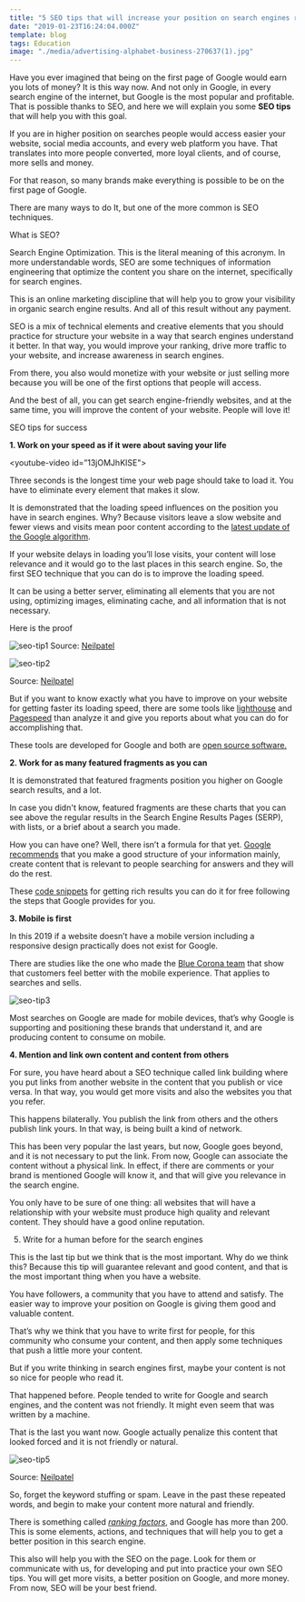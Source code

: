 ```yaml
---
title: "5 SEO tips that will increase your position on search engines results"
date: "2019-01-23T16:24:04.000Z"
template: blog
tags: Education
image: "./media/advertising-alphabet-business-270637(1).jpg"
---
```


Have you ever imagined that being on the first page of Google would earn you lots of money? It is this way now. And not only in Google, in every search engine of the internet, but Google is the most popular and profitable. That is possible thanks to SEO, and here we will explain you some **SEO tips** that will help you with this goal. 

If you are in higher position on searches people would access easier your website, social media accounts, and every web platform you have. That translates into more people converted, more loyal clients, and of course, more sells and money. 

For that reason, so many brands make everything is possible to be on the first page of Google. 

There are many ways to do It, but one of the more common is SEO techniques.

<title-2>What is SEO?</title-2>

Search Engine Optimization. This is the literal meaning of this acronym. In more understandable words, SEO are some techniques of information engineering that optimize the content you share on the internet, specifically for search engines. 

This is an online marketing discipline that will help you to grow your visibility in organic search engine results. And all of this result without any payment. 

SEO is a mix of technical elements and creative elements that you should practice for structure your website in a way that search engines understand it better. In that way, you would improve your ranking, drive more traffic to your website, and increase awareness in search engines. 

From there, you also would monetize with your website or just selling more because you will be one of the first options that people will access. 

And the best of all, you can get search engine-friendly websites, and at the same time, you will improve the content of your website. People will love it! 

<title-2>SEO tips for success</title-2>

**1. Work on your speed as if it were about saving your life**

<youtube-video id=”13jOMJhKISE"></youtube-video>

Three seconds is the longest time your web page should take to load it. You have to eliminate every element that makes it slow. 

It is demonstrated that the loading speed influences on the position you have in search engines. Why? Because visitors leave a slow website and fewer views and visits mean poor content according to the [latest update of the Google algorithm](https://searchengineland.com/faq-all-about-the-new-google-rankbrain-algorithm-234440).

If your website delays in loading you’ll lose visits, your content will lose relevance and it would go to the last places in this search engine. So, the first SEO technique that you can do is to improve the loading speed. 

It can be using a better server, eliminating all elements that you are not using, optimizing images, eliminating cache, and all information that is not necessary. 

Here is the proof

![seo-tip1](./media/image10-10.png)
Source: [Neilpatel](https://neilpatel.com/blog/10-most-important-seo-tips-you-need-to-know/)

![seo-tip2](./media/image06-12.png)

Source: [Neilpatel](https://neilpatel.com/blog/10-most-important-seo-tips-you-need-to-know/)

But if you want to know exactly what you have to improve on your website for getting faster its loading speed, there are some tools like [lighthouse](https://developers.google.com/web/tools/lighthouse/) and [Pagespeed](https://developers.google.com/speed/) than analyze it and give you reports about what you can do for accomplishing that.

These tools are developed for Google and both are [open source software.](https://cobuildlab.com/blog/software-open-source-vs-proprietary-software/)

**2. Work for as many featured fragments as you can**

It is demonstrated that featured fragments position you higher on Google search results, and a lot. 

In case you didn't know, featured fragments are these charts that you can see above the regular results in the Search Engine Results Pages (SERP), with lists, or a brief about a search you made. 

How you can have one? Well, there isn’t a formula for that yet. [Google recommends](https://support.google.com/webmasters/answer/6229325?hl=en) that you make a good structure of your information mainly, create content that is relevant to people searching for answers and they will do the rest.

These [code snippets](https://developers.google.com/search/docs/data-types/article) for getting rich results you can do it for free following the steps that Google provides for you.

**3. Mobile is first**

In this 2019 if a website doesn’t have a mobile version including a responsive design practically does not exist for Google. 

There are studies like the one who made the [Blue Corona team](https://www.bluecorona.com/blog/mobile-marketing-statistics) that show that customers feel better with the mobile experience. That applies to searches and sells. 

![seo-tip3](./media/Mobile-Marketing-usage-b2b-768x434.png)

Most searches on Google are made for mobile devices, that’s why Google is supporting and positioning these brands that understand it, and are producing content to consume on mobile. 

**4. Mention and link own content and content from others**

For sure, you have heard about a SEO technique called link building where you put links from another website in the content that you publish or vice versa. In that way, you would get more visits and also the websites you that you refer.

This happens bilaterally. You publish the link from others and the others publish link yours. In that way, is being built a kind of network. 

This has been very popular the last years, but now, Google goes beyond, and it is not necessary to put the link. From now, Google can associate the content without a physical link.  In effect, if there are comments or your brand is mentioned Google will know it, and that will give you relevance in the search engine. 

You only have to be sure of one thing: all websites that will have a relationship with your website must produce high quality and relevant content. They should have a good online reputation. 

5. Write for a human before for the search engines 

This is the last tip but we think that is the most important. Why do we think this? Because this tip will guarantee relevant and good content, and that is the most important thing when you have a website. 

You have followers, a community that you have to attend and satisfy. The easier way to improve your position on Google is giving them good and valuable content. 

That’s why we think that you have to write first for people, for this community who consume your content, and then apply some techniques that push a little more your content. 

But if you write thinking in search engines first, maybe your content is not so nice for people who read it. 

That happened before. People tended to write for Google and search engines, and the content was not friendly. It might even seem that was written by a machine. 

That is the last you want now. Google actually penalize this content that looked forced and it is not friendly or natural. 

![seo-tip5](./media/image13-8.png)

Source: [Neilpatel](https://neilpatel.com/blog/10-most-important-seo-tips-you-need-to-know/)

So, forget the keyword stuffing or spam. Leave in the past these repeated words, and begin to make your content more natural and friendly. 

There is something called [*ranking factors*](https://backlinko.com/google-ranking-factors), and Google has more than 200. This is some elements, actions, and techniques that will help you to get a better position in this search engine. 

This also will help you with the SEO on the page. Look for them or communicate with us, for developing and put into practice your own SEO tips. You will get more visits, a better position on Google, and more money. From now, SEO will be your best friend.



